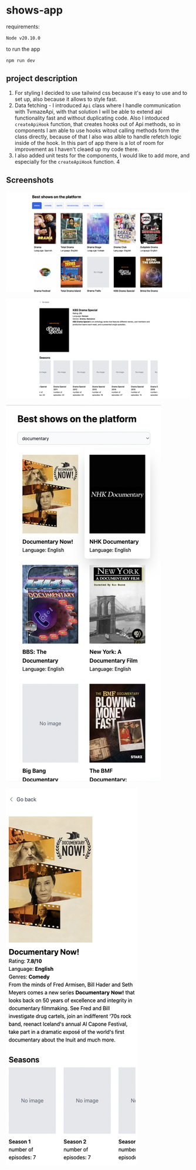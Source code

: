 # shows-app
requirements:
```
Node v20.10.0
```
to run the app
```
npm run dev
```

## project description
1. For styling I decided to use tailwind css because it's easy to use and to set up, also because it allows to style fast.
2. Data fetching - I introduced ```Api``` class where I handle communication with TvmazeApi, with that solution I will be able to extend api functionality fast and without duplicating code.
Also I intoduced ```createApiHook``` function, that creates hooks out of Api methods, so in components I am able to use hooks witout calling methods form the class directly, because of that I also was alble to handle refetch logic inside of the hook.
In this part of app there is a lot of room for improvement as I haven't cleaed up my code there.
3. I also added unit tests for the components, I would like to add more, and especially for the ```createApiHook``` function.
4


## Screenshots
![Home page](images/img-1.png?raw=true "Home page desktop")

![Show page](images/img-2.png?raw=true "Show page desktop")

![Home page mobile](images/img-3.png?raw=true "Home page mobile")

![Show page mobile](images/img-4.png?raw=true "Show page mobile")